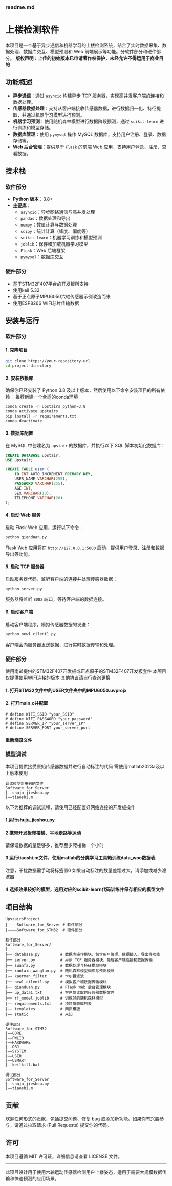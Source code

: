 ### readme.md

# 上楼检测软件

本项目是一个基于异步通信和机器学习的上楼检测系统，结合了实时数据采集、数据处理、数据库交互、模型预测和 Web 前端展示等功能。分软件部分和硬件部分。
**版权声明：上传的初始版本已申请著作权保护，未经允许不得运用于商业目的**

## 功能概述

- **异步通信**：通过 `asyncio` 构建异步 TCP 服务器，实现高并发客户端的连接和数据处理。
- **传感器数据处理**：支持从客户端接收传感器数据，进行数据归一化、特征提取，并通过机器学习模型进行预测。
- **机器学习预测**：使用随机森林模型进行数据阶段预测，通过 `scikit-learn` 进行训练和模型存储。
- **数据库管理**：使用 `pymysql` 操作 MySQL 数据库，支持用户注册、登录、数据存储等。
- **Web 后台管理**：提供基于 `Flask` 的前端 Web 应用，支持用户登录、注册、查看数据。

## 技术栈
### 软件部分
- **Python 版本**：3.8+
- **主要库**：
  - `asyncio`：异步网络通信与高并发处理
  - `pandas`：数据处理和导出
  - `numpy`：数值计算与数据处理
  - `scipy`：统计计算（峰度、偏度等）
  - `scikit-learn`：机器学习训练和模型预测
  - `joblib`：保存和加载机器学习模型
  - `Flask`：Web 后端框架
  - `pymysql`：数据库交互
### 硬件部分
- 基于STM32F407平台的开发板所支持
- 使用keil 5.32
- 基于正点原子MPU6050六轴传感器示例改造而来
- 使用ESP8266 WIFI芯片传输数据


## 安装与运行
### 软件部分
#### 1. 克隆项目

```bash
git clone https://your-repository-url
cd project-directory
```

#### 2. 安装依赖库

确保你已经安装了 Python 3.8 及以上版本，然后使用以下命令安装项目的所有依赖：
推荐新建一个合适的conda环境
```bash
conda create -n upstairs python=3.8
conda activate upstairs
pip install -r requirements.txt
conda deactivate
```
#### 3. 数据库配置

在 MySQL 中创建名为 `upstair` 的数据库，并执行以下 SQL 脚本初始化数据库：

```sql
CREATE DATABASE upstair;
USE upstair;

CREATE TABLE user (
    ID INT AUTO_INCREMENT PRIMARY KEY,
    USER_NAME VARCHAR(255),
    PASSWORD VARCHAR(255),
    AGE INT,
    SEX VARCHAR(10),
    TELEPHONE VARCHAR(20)
);
```

#### 4. 启动 Web 服务

启动 Flask Web 应用，运行以下命令：

```bash
python qianduan.py
```

Flask Web 应用将在 `http://127.0.0.1:5000` 启动，提供用户登录、注册和数据导出等功能。

#### 5. 启动 TCP 服务器

启动服务器代码，监听客户端的连接并处理传感器数据：

```bash
python server.py
```

服务器将监听 `8082` 端口，等待客户端的数据连接。

#### 6. 启动客户端

启动客户端程序，模拟传感器数据的发送：

```bash
python new1_cilent1.py
```

客户端会向服务器发送数据，进行实时数据传输和处理。

### 硬件部分
使用南邮提供的STM32F407开发板或正点原子的STM32F407开发板套件
本项目仅提供使用WIFI连接的版本
其他协议请自行查询更换

#### 1. 打开STM32文件中的USER文件夹中的MPU6050.uvprojx

#### 2. 打开main.c并配置
``` keil
# define WIFI_SSID "your_SSID"
# define WIFI_PASSWORD "your_password"
# define SERVER_IP "your_server_IP"
# define SERVER_PORT your_server_port
```
#### 重新烧录文件

### 模型调试
本项目提供接受原始传感器数据并进行自动标注的代码
需使用matlab2023a及以上版本使用

```
调试模型需用到的文件
Software_for_Server
|——shuju_jieshou.py
|——tiaoshi.m
```

以下为推荐的调试流程，请使用已经配置好网络连接的开发板操作
#### 1 运行shuju_jieshou.py

#### 2 携带开发板爬楼梯、平地走路等运动

请保证数据的量足够多，推荐至少爬楼梯一个小时

#### 3 运行tiaoshi.m文件，使用matlab的分类学习工具箱训练data_woo数据表

注意，干扰数据需手动将标签置0
如果自动标注的数量差距过大，请添加或减少滤波器

#### 4 选择效果较好的模型，选用对应的scikit-learn代码训练并保存相应的模型文件


## 项目结构
```
UpstairsProject
|————Software_for_Server # 软件部分
|————Software_for_STM32  # 硬件部分
```
```
软件部分
Software_for_Server/
│
├── database.py         # 数据库操作模块，包含用户管理、数据插入、导出等功能
├── server.py           # 异步 TCP 服务器模块，处理客户端连接和数据传输
├── suanfa.py           # 数据处理与特征提取模块
├── xunlain_wangluo.py  # 随机森林模型训练与预测模块
|—— kaerman_filter      # 卡尔曼滤波
├── new1_cilent1.py     # 模拟客户端数据传输模块
├── qianduan.py         # Flask Web 后台管理模块
├── up_data1.txt        # 客户端读取的传感器数据文件
├── rf_model.joblib     # 训练好的随机森林模型
|—— requirements.txt    # 项目依赖库列表
|—— templates           # 网页模版
|—— static              # 未知
```
```
硬件部分
Software_for_STM32
|——CORE
|——FWLIB
|——HARDWARE
|——OBJ
|——SYSTEM
|——USER
|——USMART
|——keilkill.bat
```
```
调试部分
Software_for_Server
|——shuju_jieshou.py
|——tiaoshi.m
```

## 贡献

欢迎任何形式的贡献，包括提交问题、修复 bug 或添加新功能。如果你有兴趣参与，请通过拉取请求 (Pull Requests) 提交你的代码。

## 许可

本项目遵循 MIT 许可证，详细信息请查看 LICENSE 文件。

---

此项目设计用于使用六轴运动传感器检测用户上楼姿态，适用于需要大规模数据传输和快速预测的应用场景。